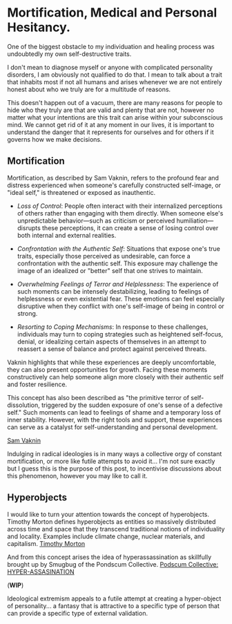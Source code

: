 # Mortification, Medical and Personal Hesitancy.

One of the biggest obstacle to my individuation and healing process was undoubtedly my own self-destructive traits.

I don't mean to diagnose myself or anyone with complicated personality disorders, I am obviously not qualified to do that. I mean to talk about a trait that inhabits most if not all humans and arises whenever we are not entirely honest about who we truly are for a multitude of reasons.

This doesn't happen out of a vacuum, there are many reasons for people to hide who they truly are that are valid and plenty that are not, however no matter what your intentions are this trait can arise within your subconscious mind. We cannot get rid of it at any moment in our lives, it is important to understand the danger that it represents for ourselves and for others if it governs how we make decisions.

## **Mortification**

Mortification, as described by Sam Vaknin, refers to the profound fear and distress experienced when someone's carefully constructed self-image, or "ideal self," is threatened or exposed as inauthentic.

+ *Loss of Control*: People often interact with their internalized perceptions of others rather than engaging with them directly. When someone else's unpredictable behavior—such as criticism or perceived humiliation—disrupts these perceptions, it can create a sense of losing control over both internal and external realities.

+ *Confrontation with the Authentic Self*: Situations that expose one's true traits, especially those perceived as undesirable, can force a confrontation with the authentic self. This exposure may challenge the image of an idealized or "better" self that one strives to maintain.

+ *Overwhelming Feelings of Terror and Helplessness*: The experience of such moments can be intensely destabilizing, leading to feelings of helplessness or even existential fear. These emotions can feel especially disruptive when they conflict with one's self-image of being in control or strong.

+ *Resorting to Coping Mechanisms*: In response to these challenges, individuals may turn to coping strategies such as heightened self-focus, denial, or idealizing certain aspects of themselves in an attempt to reassert a sense of balance and protect against perceived threats.

Vaknin highlights that while these experiences are deeply uncomfortable, they can also present opportunities for growth. Facing these moments constructively can help someone align more closely with their authentic self and foster resilience.

This concept has also been described as "the primitive terror of self-dissolution, triggered by the sudden exposure of one's sense of a defective self." Such moments can lead to feelings of shame and a temporary loss of inner stability. However, with the right tools and support, these experiences can serve as a catalyst for self-understanding and personal development.

[Sam Vaknin](https://vaknin-talks.com/transcripts/Narcissistic_Mortification_From_Shame_to_Healing_via_Trauma_Fear_and_Guilt/)

Indulging in radical ideologies is in many ways a collective orgy of constant mortification, or more like futile attempts to avoid it... I'm not sure exactly but I guess this is the purpose of this post, to incentivise discussions about this phenomenon, however you may like to call it.

## **Hyperobjects**

I would like to turn your attention towards the concept of hyperobjects. Timothy Morton defines hyperobjects as entities so massively distributed across time and space that they transcend traditional notions of individuality and locality. Examples include climate change, nuclear materials, and capitalism. [Timothy Morton](https://en.wikipedia.org/wiki/Timothy_Morton)

And from this concept arises the idea of hyperassassination as skillfully brought up by Smugbug of the Pondscum Collective.
[Podscum Collective: HYPER-ASSASINATION](https://pondscum.gg/hyper-assassination/)

(**WIP**)

Ideological extremism appeals to a futile attempt at creating a hyper-object of personality... a fantasy that is attractive to a specific type of person that can provide a specific type of external validation.